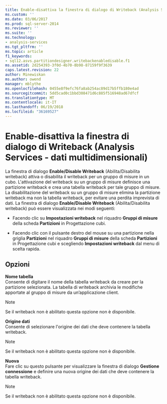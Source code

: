 ```yaml
---
title: Enable-disattiva la finestra di dialogo di Writeback (Analysis Services - dati multidimensionali) | Documenti Microsoft
ms.custom: ''
ms.date: 03/06/2017
ms.prod: sql-server-2014
ms.reviewer: ''
ms.suite: ''
ms.technology:
- analysis-services
ms.tgt_pltfrm: ''
ms.topic: article
f1_keywords:
- sql12.asvs.partitiondesigner.writebackenabledisable.f1
ms.assetid: 2d254393-3f0d-4b70-8b98-87159f9f3639
caps.latest.revision: 22
author: Minewiskan
ms.author: owend
manager: mblythe
ms.openlocfilehash: 0455e8f9efc76fa8ab254ac89d17b5ffb180e4ad
ms.sourcegitcommit: 5dd5cad0c1bbd308471d6c885f516948ad67dfcf
ms.translationtype: MT
ms.contentlocale: it-IT
ms.lasthandoff: 06/19/2018
ms.locfileid: "36169527"
---
```

# <a name="enable-disable-writeback-dialog-box-analysis-services---multidimensional-data"></a>Enable-disattiva la finestra di dialogo di Writeback (Analysis Services - dati multidimensionali)
  La finestra di dialogo **Enable/Disable Writeback** (Abilita/Disabilita writeback) attiva o disabilita il writeback per un gruppo di misure in un cubo. L'attivazione del writeback su un gruppo di misure definisce una partizione writeback e crea una tabella writeback per tale gruppo di misure. La disabilitazione del writeback su un gruppo di misure elimina la partizione writeback ma non la tabella writeback, per evitare una perdita imprevista di dati. La finestra di dialogo **Enable/Disable Writeback** (Abilita/Disabilita writeback) può essere visualizzata nei modi seguenti:  
  
-   Facendo clic su **Impostazioni writeback** nel riquadro **Gruppi di misure** della scheda **Partizioni** in Progettazione cubi.  
  
-   Facendo clic con il pulsante destro del mouse su una partizione nella griglia **Partizioni** nel riquadro **Gruppi di misure** della scheda **Partizioni** in Progettazione cubi e scegliendo **Impostazioni writeback** dal menu di scelta rapida.  
  
## <a name="options"></a>Opzioni  
 **Nome tabella**  
 Consente di digitare il nome della tabella writeback da creare per la partizione selezionata. La tabella di writeback archivia le modifiche apportate al gruppo di misure da un’applicazione client.  
  
> [!NOTE]  
>  Se il writeback non è abilitato questa opzione non è disponibile.  
  
 **Origine dati**  
 Consente di selezionare l'origine dei dati che deve contenere la tabella writeback.  
  
> [!NOTE]  
>  Se il writeback non è abilitato questa opzione non è disponibile.  
  
 **Nuova**  
 Fare clic su questo pulsante per visualizzare la finestra di dialogo **Gestione connessione** e definire una nuova origine dei dati che deve contenere la tabella writeback.  
  
> [!NOTE]  
>  Se il writeback non è abilitato questa opzione non è disponibile.  
  
  
